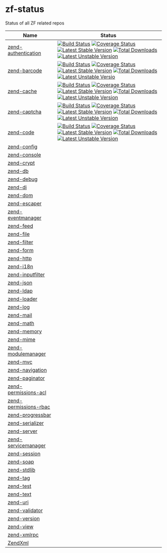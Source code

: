# zf-status
Status of all ZF related repos

| Name | Status          |
| ------------- | ----------- |
| [zend-authentication](https://github.com/zendframework/zend-authentication) | [![Build Status](https://secure.travis-ci.org/zendframework/zend-authentication.svg?branch=master)](https://secure.travis-ci.org/zendframework/zend-authentication) [![Coverage Status](https://coveralls.io/repos/zendframework/zend-authentication/badge.svg?branch=master)](https://coveralls.io/r/zendframework/zend-authentication?branch=master) [![Latest Stable Version](https://poser.pugx.org/zendframework/zend-authentication/v/stable)](https://packagist.org/packages/zendframework/zend-authentication) [![Total Downloads](https://poser.pugx.org/zendframework/zend-authentication/downloads)](https://packagist.org/packages/zendframework/zend-authentication) [![Latest Unstable Version](https://poser.pugx.org/zendframework/zend-authentication/v/unstable)](https://packagist.org/packages/zendframework/zend-authentication) |
| [zend-barcode](https://github.com/zendframework/zend-barcode) | [![Build Status](https://secure.travis-ci.org/zendframework/zend-barcode.svg?branch=master)](https://secure.travis-ci.org/zendframework/zend-barcode) [![Coverage Status](https://coveralls.io/repos/zendframework/zend-barcode/badge.svg?branch=master)](https://coveralls.io/r/zendframework/zend-barcode?branch=master) [![Latest Stable Version](https://poser.pugx.org/zendframework/zend-barcode/v/stable)](https://packagist.org/packages/zendframework/zend-barcode) [![Total Downloads](https://poser.pugx.org/zendframework/zend-barcode/downloads)](https://packagist.org/packages/zendframework/zend-barcode) [![Latest Unstable Versio ](https://poser.pugx.org/zendframework/zend-barcode/v/unstable)](https://packagist.org/packages/zendframework/zend-barcode) |
| [zend-cache](https://github.com/zendframework/zend-cache) | [![Build Status](https://secure.travis-ci.org/zendframework/zend-cache.svg?branch=master)](https://secure.travis-ci.org/zendframework/zend-cache) [![Coverage Status](https://coveralls.io/repos/zendframework/zend-cache/badge.svg?branch=master)](https://coveralls.io/r/zendframework/zend-cache?branch=master) [![Latest Stable Version](https://poser.pugx.org/zendframework/zend-cache/v/stable)](https://packagist.org/packages/zendframework/zend-cache) [![Total Downloads](https://poser.pugx.org/zendframework/zend-cache/downloads)](https://packagist.org/packages/zendframework/zend-cache) [![Latest Unstable Version](https://poser.pugx.org/zendframework/zend-cache/v/unstable)](https://packagist.org/packages/zendframework/zend-cache) |
| [zend-captcha](https://github.com/zendframework/zend-captcha) | [![Build Status](https://secure.travis-ci.org/zendframework/zend-captcha.svg?branch=master)](https://secure.travis-ci.org/zendframework/zend-captcha) [![Coverage Status](https://coveralls.io/repos/zendframework/zend-captcha/badge.svg?branch=master)](https://coveralls.io/r/zendframework/zend-captcha?branch=master) [![Latest Stable Version](https://poser.pugx.org/zendframework/zend-captcha/v/stable)](https://packagist.org/packages/zendframework/zend-captcha) [![Total Downloads](https://poser.pugx.org/zendframework/zend-captcha/downloads)](https://packagist.org/packages/zendframework/zend-captcha) [![Latest Unstable Version](https://poser.pugx.org/zendframework/zend-captcha/v/unstable)](https://packagist.org/packages/zendframework/zend-captcha) |
| [zend-code](https://github.com/zendframework/zend-code) | [![Build Status](https://secure.travis-ci.org/zendframework/zend-code.svg?branch=master)](https://secure.travis-ci.org/zendframework/zend-code) [![Coverage Status](https://coveralls.io/repos/zendframework/zend-code/badge.svg?branch=master)](https://coveralls.io/r/zendframework/zend-code?branch=master) [![Latest Stable Version](https://poser.pugx.org/zendframework/zend-code/v/stable)](https://packagist.org/packages/zendframework/zend-code) [![Total Downloads](https://poser.pugx.org/zendframework/zend-code/downloads)](https://packagist.org/packages/zendframework/zend-code) [![Latest Unstable Version](https://poser.pugx.org/zendframework/zend-code/v/unstable)](https://packagist.org/packages/zendframework/zend-code) |
| [zend-config](https://github.com/zendframework/zend-config) |  |
| [zend-console](https://github.com/zendframework/zend-console) |  |
| [zend-crypt](https://github.com/zendframework/zend-crypt) |  |
| [zend-db](https://github.com/zendframework/zend-db) |  |
| [zend-debug](https://github.com/zendframework/zend-debug) |  |
| [zend-di](https://github.com/zendframework/zend-di) |  |
| [zend-dom](https://github.com/zendframework/zend-dom) |  |
| [zend-escaper](https://github.com/zendframework/zend-escaper) |  |
| [zend-eventmanager](https://github.com/zendframework/zend-eventmanager) |  |
| [zend-feed](https://github.com/zendframework/zend-feed) |  |
| [zend-file](https://github.com/zendframework/zend-file) |  |
| [zend-filter](https://github.com/zendframework/zend-filter) |  |
| [zend-form](https://github.com/zendframework/zend-form) |  |
| [zend-http](https://github.com/zendframework/zend-http) |  |
| [zend-i18n](https://github.com/zendframework/zend-i18n) |  |
| [zend-inputfilter](https://github.com/zendframework/zend-inputfilter) |  |
| [zend-json](https://github.com/zendframework/zend-json) |  |
| [zend-ldap](https://github.com/zendframework/zend-ldap) |  |
| [zend-loader](https://github.com/zendframework/zend-loader) |  |
| [zend-log](https://github.com/zendframework/zend-log) |  |
| [zend-mail](https://github.com/zendframework/zend-mail) |  |
| [zend-math](https://github.com/zendframework/zend-math) |  |
| [zend-memory](https://github.com/zendframework/zend-memory) |  |
| [zend-mime](https://github.com/zendframework/zend-mime) |  |
| [zend-modulemanager](https://github.com/zendframework/zend-modulemanager) |  |
| [zend-mvc](https://github.com/zendframework/zend-mvc) |  |
| [zend-navigation](https://github.com/zendframework/zend-navigation) |  |
| [zend-paginator](https://github.com/zendframework/zend-paginator) |  |
| [zend-permissions-acl](https://github.com/zendframework/zend-permissions-acl) |  |
| [zend-permissions-rbac](https://github.com/zendframework/zend-permissions-rbac) |  |
| [zend-progressbar](https://github.com/zendframework/zend-progressbar) |  |
| [zend-serializer](https://github.com/zendframework/zend-serializer) |  |
| [zend-server](https://github.com/zendframework/zend-server) |  |
| [zend-servicemanager](https://github.com/zendframework/zend-servicemanager) |  |
| [zend-session](https://github.com/zendframework/zend-session) |  |
| [zend-soap](https://github.com/zendframework/zend-soap) |  |
| [zend-stdlib](https://github.com/zendframework/zend-stdlib) |  |
| [zend-tag](https://github.com/zendframework/zend-tag) |  |
| [zend-test](https://github.com/zendframework/zend-test) |  |
| [zend-text](https://github.com/zendframework/zend-text) |  |
| [zend-uri](https://github.com/zendframework/zend-uri) |  |
| [zend-validator](https://github.com/zendframework/zend-validator) |  |
| [zend-version](https://github.com/zendframework/zend-version) |  |
| [zend-view](https://github.com/zendframework/zend-view) |  |
| [zend-xmlrpc](https://github.com/zendframework/zend-xmlrpc) |  |
| [ZendXml](https://github.com/zendframework/ZendXml) |  |
